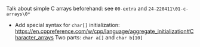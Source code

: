 Talk about simple C arrays beforehand: see `00-extra` and `24-220411\01-c-arrays\0*`
  * Add special syntax for `char[]` initialization: https://en.cppreference.com/w/cpp/language/aggregate_initialization#Character_arrays
    Two parts: `char a[]` and `char b[10]`
